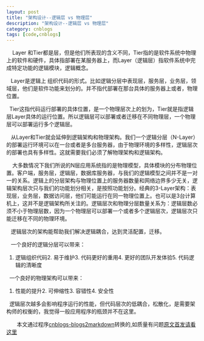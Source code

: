 ```yaml
---
layout: post
title: "架构设计--逻辑层 vs 物理层"
description: "架构设计--逻辑层 vs 物理层"
category: cnblogs
tags: [code,cnblogs]
---
```

&nbsp;&nbsp;&nbsp; Layer 和Tier都是层，但是他们所表现的含义不同，Tier指的是软件系统中物理上的软件和硬件，具体指部署在某服务器上，而Layer（逻辑层）指软件系统中完成特定功能的逻辑模块，逻辑概念。

&nbsp;&nbsp; Layer是逻辑上 组织代码的形式。比如逻辑分层中表现层，服务层，业务层，领域层，他们是软件功能来划分的。并不指代部署在那台具体的服务器上或者，物理位置。

&nbsp; Tier这指代码运行部署的具体位置，是一个物理层次上的划为，Tier就是指逻辑层Layer具体的运行位置。所以逻辑层可以部署或者迁移在不同物理层，一个物理层可以部署运行多个逻辑层。

&nbsp;&nbsp; 从Layer和Tier就会延伸到逻辑架构和物理架构。我们一个逻辑分层（N-Layer）的部署运行环境可以在一台或者是多台服务器，由于物理环境的多样性，逻辑层次的部署也具有多样性。这就需要我们必须了解物理架构和逻辑架构。

&nbsp;&nbsp;&nbsp; 大多数情况下我们所说的N层应用系统指的是物理模型，具体模块的分布物理位置。客户端，服务层，逻辑层，数据库服务器，与我们的逻辑模型之间并不是一对一的关系。逻辑上的分层架构与物理位置上的服务器数量和网络边界多少无关，逻辑架构层次只与我们的功能划分相关，是按照功能划分。经典的3-Layer架构：表现层，业务层，数据访问层，他们可能运行在同一物理位置上。也可以是3台计算机上，这并不是逻辑架构所关注的。逻辑层次和物理分层数量关系为：逻辑层数必须不小于物理层数，因为一个物理层可以部署一个或者多个逻辑层次，逻辑层次只能迁移在不同的物理环境。

&nbsp;&nbsp; 逻辑层次的架构能帮助我们解决逻辑耦合，达到灵活配置，迁移。

&nbsp;&nbsp; 一个良好的逻辑分层可以带来：

1.  逻辑组织代码2.  易于维护3.  代码更好的重用4.  更好的团队开发体验5.  代码逻辑的清晰度  

&nbsp; 一个良好的物理架构可以带来：

1.  性能的提升2.  可伸缩性3.  容错性4.  安全性  

&nbsp; 逻辑层次越多会影响程序运行的性能，但代码层次的低耦合，松散化，是需要架构师的权衡的，我觉得一般应用程序的瓶颈并不在这里。

&nbsp;&nbsp;&nbsp;&nbsp;&nbsp;&nbsp;&nbsp;本文通过程序[cnblogs-blogs2markdown](https://github.com/greengerong/cnblogs-blogs2markdown "cnblogs-blogs2markdown")转换的,如质量有问题[原文首发请看这里](http://www.cnblogs.com/whitewolf/archive/2012/05/09/2493458.html "原文首发")